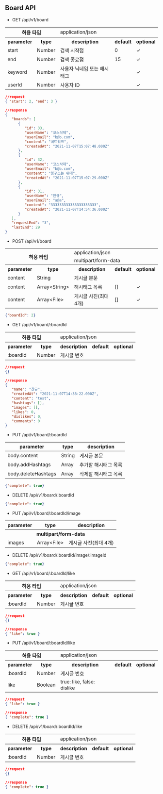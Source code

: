 ## Board API

- GET /api/v1/board

<table>
<tr><th colspan="2" rowspan="1">허용 타입</th><td colspan="3">application/json</td></tr>
<tr><th>parameter</th><th>type</th><th>description</th><th>default</th><th>optional</th>
<tr><td>start</td><td>Number</td><td>검색 시작점</td><td>0</td><td>✓</td></tr>
<tr><td>end</td><td>Number</td><td>검색 종료점</td><td>15</td><td>✓</td></tr>
<tr><td>keyword</td><td>Number</td><td>사용자 닉네임 또는 해시태그</td><td></td><td>✓</td></tr>
<tr><td>userId</td><td>Number</td><td>사용자 ID</td><td></td><td>✓</td></tr>
</table>

```json
//request
{ "start": 2, "end": 3 }

//response
{
   "boards": [
      {
         "id": 33,
         "userName": "코스삭제",
         "userEmail": "b@b.com",
         "content": "네트워크",
         "createdAt": "2021-11-07T15:07:48.000Z"
      },
      {
         "id": 32,
         "userName": "코스삭제",
         "userEmail": "b@b.com",
         "content": "봉구스는 위대",
         "createdAt": "2021-11-07T15:07:29.000Z"
      },
      {
         "id": 31,
         "userName": "찬규",
         "userEmail": "a@a",
         "content": "333333333333333333333",
         "createdAt": "2021-11-07T14:54:36.000Z"
      }
   ],
   "requestEnd": "3",
   "lastEnd": 29
}
```

- POST /api/v1/board

<table>
<tr><th colspan="2" rowspan="2">허용 타입</th><td colspan="3">application/json</td></tr>
<tr><td colspan="3">multipart/form-data</td></tr>
<tr><th>parameter</th><th>type</th><th>description</th><th>default</th><th>optional</th>
<tr><td>content</td><td>String</td><td>게시글 본문</td><td></td><td></td></tr>
<tr><td>content</td><td>Array&lt;String&gt;</td><td>해시태그 목록</td><td>[]</td><td>✓</td></tr>
<tr><td>content</td><td>Array&lt;File&gt;</td><td>게시글 사진(최대 4개)</td><td>[]</td><td>✓</td></tr>
</table>

```json
{"boardId": 2}
```

- GET /api/v1/board/:boardId

<table>
<tr><th colspan="2" rowspan="1">허용 타입</th><td colspan="3">application/json</td></tr>
<tr><th>parameter</th><th>type</th><th>description</th><th>default</th><th>optional</th>
<tr><td>:boardId</td><td>Number</td><td>게시글 번호</td><td></td><td></td></tr>
</table>

```json
//request
{}

//response
{
   "name": "찬규",
   "createdAt": "2021-11-07T14:38:22.000Z",
   "content": "test",
   "hashtags": [],
   "images": [],
   "likes": 0,
   "dislikes": 0,
   "comments": 0
}
```

- PUT /api/v1/board/:boardId

|parameter|type|description|
|---|---|---|
|body.content|String|게시글 본문|
|body.addHashtags|Array<String>|추가할 해시태그 목록|
|body.deleteHashtags|Array<String>|삭제할 해시태그 목록|

```json
{"complete": true}
```

- DELETE /api/v1/board/:boardId

```json
{"complete": true}
```

- PUT /api/v1/board/:boardId/image

<table>
<tr><th>parameter</th><th>type</th><th>description</th></tr>
<tr><th colspan="3">multipart/form-data</th></tr>
<tr><td>images</td><td>Array&lt;File&gt;</td><td>게시글 사진(최대 4개)</td></tr>
</table>

- DELETE /api/v1/board/:boardId/image/:imageId

```json
{"complete": true}
```

- GET /api/v1/board/:boardId/like

<table>
<tr><th colspan="2" rowspan="1">허용 타입</th><td colspan="3">application/json</td></tr>
<tr><th>parameter</th><th>type</th><th>description</th><th>default</th><th>optional</th>
<tr><td>:boardId</td><td>Number</td><td>게시글 번호</td><td></td><td></td></tr>
</table>

```json
//request
{}

//response
{ "like": true }
```

- PUT /api/v1/board/:boardId/like

<table>
<tr><th colspan="2" rowspan="1">허용 타입</th><td colspan="3">application/json</td></tr>
<tr><th>parameter</th><th>type</th><th>description</th><th>default</th><th>optional</th>
<tr><td>:boardId</td><td>Number</td><td>게시글 번호</td><td></td><td></td></tr>
<tr><td>like</td><td>Boolean</td><td>true: like, false: dislike</td><td></td><td></td></tr>
</table>

```json
//request
{ "like": true }

//response
{ "complete": true }
```

- DELETE /api/v1/board/:boardId/like

<table>
<tr><th colspan="2" rowspan="1">허용 타입</th><td colspan="3">application/json</td></tr>
<tr><th>parameter</th><th>type</th><th>description</th><th>default</th><th>optional</th>
<tr><td>:boardId</td><td>Number</td><td>게시글 번호</td><td></td><td></td></tr>
</table>

```json
//request
{}

//response
{ "complete": true }
```
